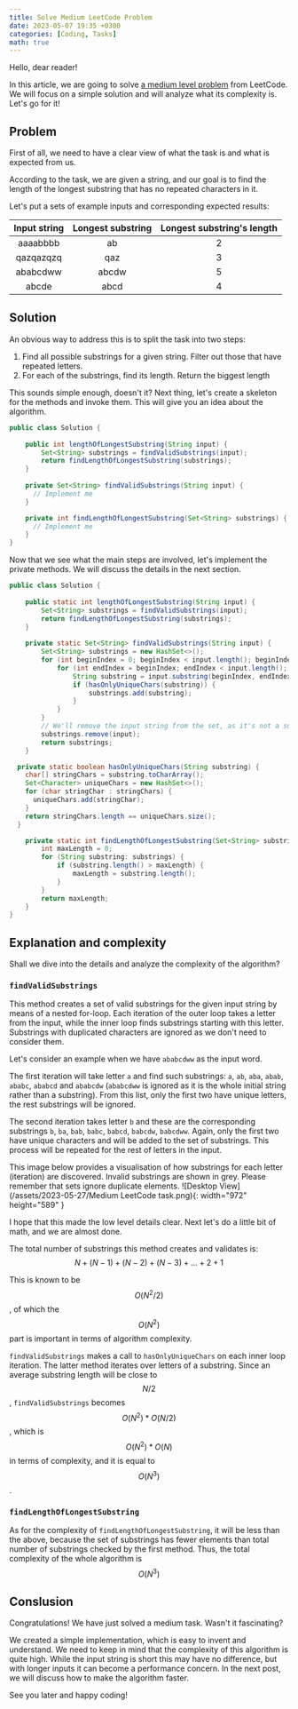 ```yaml
---
title: Solve Medium LeetCode Problem
date: 2023-05-07 19:35 +0300
categories: [Coding, Tasks]
math: true
---
```


Hello, dear reader!

In this article, we are going to solve
[a medium level problem](https://leetcode.com/problems/longest-substring-without-repeating-characters/) from LeetCode.
We will focus on a simple solution and will analyze what its complexity is. Let's go for it!

## Problem
First of all, we need to have a clear view of what the task is and what is expected from us.

According to the task, we are given a string, and our goal is to find the length of the longest substring that has no repeated
characters in it. 

Let's put a sets of example inputs and corresponding expected results:

| Input string | Longest substring | Longest substring's length |
|:------------:|:-----------------:|:--------------------------:|
|   aaaabbbb   |        ab         |             2              |
|  qazqazqzq   |        qaz        |             3              |
|   ababcdww   |       abcdw       |             5              |
|    abcde     |       abcd        |             4              |

## Solution
An obvious way to address this is to split the task into two steps:
1. Find all possible substrings for a given string. Filter out those that have repeated letters.
2. For each of the substrings, find its length. Return the biggest length

This sounds simple enough, doesn't it?
Next thing, let's create a skeleton for the methods and invoke them. This will give you an idea about the algorithm.

```java
public class Solution {
    
    public int lengthOfLongestSubstring(String input) {
        Set<String> substrings = findValidSubstrings(input);
        return findLengthOfLongestSubstring(substrings);
    }
    
    private Set<String> findValidSubstrings(String input) {
      // Implement me
    }

    private int findLengthOfLongestSubstring(Set<String> substrings) {
      // Implement me
    }
}
```

Now that we see what the main steps are involved, let's implement the private methods. We will discuss 
the details in the next section.

```java
public class Solution {
    
    public static int lengthOfLongestSubstring(String input) {
        Set<String> substrings = findValidSubstrings(input);
        return findLengthOfLongestSubstring(substrings);
    }
    
    private static Set<String> findValidSubstrings(String input) {
        Set<String> substrings = new HashSet<>();
        for (int beginIndex = 0; beginIndex < input.length(); beginIndex++) {
            for (int endIndex = beginIndex; endIndex < input.length(); endIndex++) {
                String substring = input.substring(beginIndex, endIndex + 1);
                if (hasOnlyUniqueChars(substring)) {
                    substrings.add(substring);
                }
            }
        }
        // We'll remove the input string from the set, as it's not a substring
        substrings.remove(input);
        return substrings;
    }

  private static boolean hasOnlyUniqueChars(String substring) {
    char[] stringChars = substring.toCharArray();
    Set<Character> uniqueChars = new HashSet<>();
    for (char stringChar : stringChars) {
      uniqueChars.add(stringChar);
    }
    return stringChars.length == uniqueChars.size();
  }

    private static int findLengthOfLongestSubstring(Set<String> substrings) {
        int maxLength = 0;
        for (String substring: substrings) {
            if (substring.length() > maxLength) {
                maxLength = substring.length();
            }
        }
        return maxLength;
    }
}
```

## Explanation and complexity

Shall we dive into the details and analyze the complexity of the algorithm?

### `findValidSubstrings`

This method creates a set of valid substrings for the given input string by means of a nested for-loop.
Each iteration of the outer loop takes a letter from the input, while the inner loop finds substrings starting with
this letter. Substrings with duplicated characters are ignored as we don't need to consider them.

Let's consider an example when we have `ababcdww` as the input word. 

The first iteration will take letter `a` and find such substrings: `a`, `ab`, `aba`, `abab`, `ababc`, `ababcd` and `ababcdw`
(`ababcdww` is ignored as it is the whole initial string rather than a substring). From this list, only the first two have unique
letters, the rest substrings will be ignored.

The second iteration takes letter `b` and these are the corresponding substrings `b`, `ba`, `bab`, `babc`, `babcd`, `babcdw`, `babcdww`.
Again, only the first two have unique characters and will be added to the set of substrings.
This process will be repeated for the rest of letters in the input.

This image below provides a visualisation of how substrings for each letter (iteration) are discovered.
Invalid substrings are shown in grey. Please remember that sets ignore duplicate elements.
![Desktop View](/assets/2023-05-27/Medium LeetCode task.png){: width="972" height="589" }

I hope that this made the low level details clear.
Next let's do a little bit of math, and we are almost done. 

The total number of substrings this method creates and validates is: 
$$ N + (N - 1) + (N - 2) + (N - 3) + ... + 2 + 1 $$

This is known to be $$ O(N^2/2) $$, of which the $$ O(N^2) $$ part is important in terms of algorithm complexity.

`findValidSubstrings` makes a call to `hasOnlyUniqueChars` on each inner loop iteration.
The latter method iterates over letters of a substring.
Since an average substring length will be close to $$ N/2 $$, `findValidSubstrings` becomes
$$ O(N^2) * O(N/2) $$, which is $$ O(N^2) * O(N) $$ in terms of complexity, and it is equal to $$O(N^3)$$.

### `findLengthOfLongestSubstring`
As for the complexity of `findLengthOfLongestSubstring`, it will be less than the above, because the set of substrings has fewer
elements than total number of substrings checked by the first method. Thus, the total complexity of the whole algorithm is 
$$ O(N^3) $$

## Conslusion

Congratulations! We have just solved a medium task. Wasn't it fascinating?

We created a simple implementation, which is easy to invent and understand.
We need to keep in mind that the complexity of this algorithm is quite high. While the input string is short this may have no difference,
but with longer inputs it can become a performance concern.
In the next post, we will discuss how to make the algorithm faster.

See you later and happy coding!
